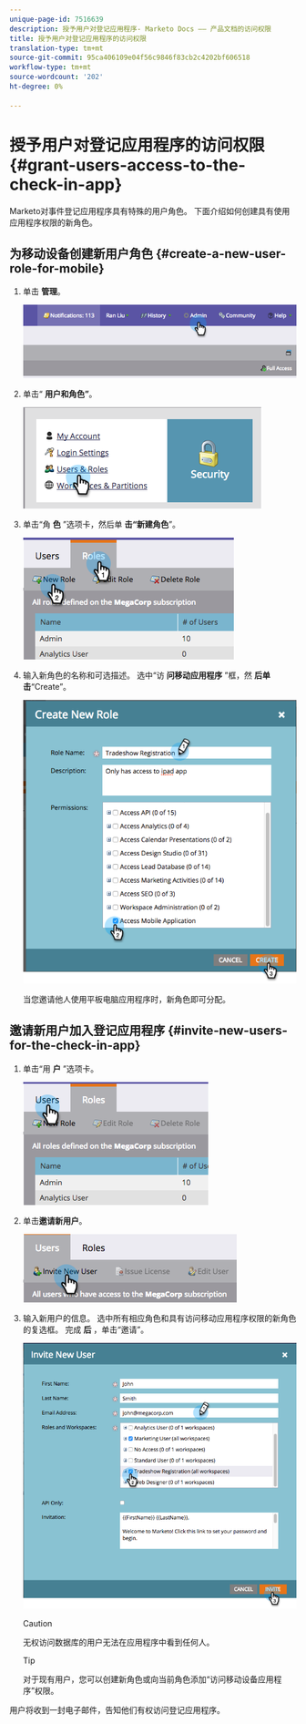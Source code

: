 ```yaml
---
unique-page-id: 7516639
description: 授予用户对登记应用程序- Marketo Docs —— 产品文档的访问权限
title: 授予用户对登记应用程序的访问权限
translation-type: tm+mt
source-git-commit: 95ca406109e04f56c9846f83cb2c4202bf606518
workflow-type: tm+mt
source-wordcount: '202'
ht-degree: 0%

---
```



# 授予用户对登记应用程序的访问权限 {#grant-users-access-to-the-check-in-app}

Marketo对事件登记应用程序具有特殊的用户角色。 下面介绍如何创建具有使用应用程序权限的新角色。

## 为移动设备创建新用户角色 {#create-a-new-user-role-for-mobile}

1. 单击 **管理**。

   ![](assets/image2015-6-2-10-3a39-3a31.png)

1. 单击“ **用户和角色”**。

   ![](assets/image2015-6-2-10-3a56-3a0.png)

1. 单击“角 **色** ”选项卡，然后单 **击“新建角色**”。

   ![](assets/image2015-6-2-11-3a3-3a23.png)

1. 输入新角色的名称和可选描述。 选中“访 **问移动应用程序** ”框，然 **后单击**“Create”。

   ![](assets/image2015-6-2-11-3a4-3a58.png)

   当您邀请他人使用平板电脑应用程序时，新角色即可分配。

## 邀请新用户加入登记应用程序 {#invite-new-users-for-the-check-in-app}

1. 单击“用 **户** ”选项卡。

   ![](assets/image2015-6-2-11-3a10-3a42.png)

1. 单击**邀请新用户**。

   ![](assets/image2015-6-2-11-3a11-3a32.png)

1. 输入新用户的信息。 选中所有相应角色和具有访问移动应用程序权限的新角色的复选框。 完成 **后** ，单击“邀请”。

   ![](assets/image2015-6-2-11-3a16-3a26.png)

   >[!CAUTION]
   >
   >无权访问数据库的用户无法在应用程序中看到任何人。

   >[!TIP]
   >
   >对于现有用户，您可以创建新角色或向当前角色添加“访问移动设备应用程序”权限。

用户将收到一封电子邮件，告知他们有权访问登记应用程序。
